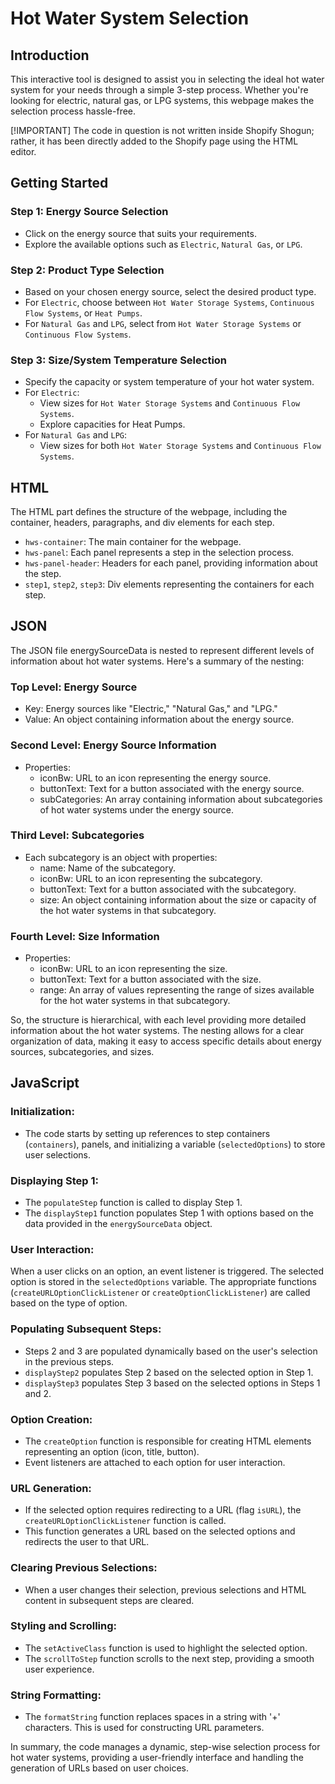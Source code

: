 # Hot Water System Selection

## Introduction

This interactive tool is designed to assist you in selecting the ideal hot water system for your needs through a simple 3-step process. Whether you're looking for electric, natural gas, or LPG systems, this webpage makes the selection process hassle-free.

[!IMPORTANT] 
The code in question is not written inside Shopify Shogun; rather, it has been directly added to the Shopify page using the HTML editor.

## Getting Started

### Step 1: Energy Source Selection

- Click on the energy source that suits your requirements.
- Explore the available options such as `Electric`, `Natural Gas`, or `LPG`.

### Step 2: Product Type Selection

- Based on your chosen energy source, select the desired product type.
- For `Electric`, choose between `Hot Water Storage Systems`, `Continuous Flow Systems`, or `Heat Pumps`.
- For `Natural Gas` and `LPG`, select from `Hot Water Storage Systems` or `Continuous Flow Systems`.

### Step 3: Size/System Temperature Selection

- Specify the capacity or system temperature of your hot water system.
- For `Electric`:
  - View sizes for `Hot Water Storage Systems` and `Continuous Flow Systems`.
  - Explore capacities for Heat Pumps.
- For `Natural Gas` and `LPG`:
  - View sizes for both `Hot Water Storage Systems` and `Continuous Flow Systems`.

## HTML

The HTML part defines the structure of the webpage, including the container, headers, paragraphs, and div elements for each step.

- `hws-container`: The main container for the webpage.
- `hws-panel`: Each panel represents a step in the selection process.
- `hws-panel-header`: Headers for each panel, providing information about the step.
- `step1`, `step2`, `step3`: Div elements representing the containers for each step.

## JSON

The JSON file energySourceData is nested to represent different levels of information about hot water systems. Here's a summary of the nesting:

### Top Level: Energy Source

- Key: Energy sources like "Electric," "Natural Gas," and "LPG."
- Value: An object containing information about the energy source.

### Second Level: Energy Source Information

- Properties:
  - iconBw: URL to an icon representing the energy source.
  - buttonText: Text for a button associated with the energy source.
  - subCategories: An array containing information about subcategories of hot water systems under the energy source.

### Third Level: Subcategories

- Each subcategory is an object with properties:
  - name: Name of the subcategory.
  - iconBw: URL to an icon representing the subcategory.
  - buttonText: Text for a button associated with the subcategory.
  - size: An object containing information about the size or capacity of the hot water systems in that subcategory.

### Fourth Level: Size Information

- Properties:
  - iconBw: URL to an icon representing the size.
  - buttonText: Text for a button associated with the size.
  - range: An array of values representing the range of sizes available for the hot water systems in that subcategory.

So, the structure is hierarchical, with each level providing more detailed information about the hot water systems. The nesting allows for a clear organization of data, making it easy to access specific details about energy sources, subcategories, and sizes.

## JavaScript

### Initialization:

- The code starts by setting up references to step containers (`containers`), panels, and initializing a variable (`selectedOptions`) to store user selections.

### Displaying Step 1:

- The `populateStep` function is called to display Step 1.
- The `displayStep1` function populates Step 1 with options based on the data provided in the `energySourceData` object.

### User Interaction:

When a user clicks on an option, an event listener is triggered.
The selected option is stored in the `selectedOptions` variable.
The appropriate functions (`createURLOptionClickListener` or `createOptionClickListener`) are called based on the type of option.

### Populating Subsequent Steps:

- Steps 2 and 3 are populated dynamically based on the user's selection in the previous steps.
- `displayStep2` populates Step 2 based on the selected option in Step 1.
- `displayStep3` populates Step 3 based on the selected options in Steps 1 and 2.

### Option Creation:

- The `createOption` function is responsible for creating HTML elements representing an option (icon, title, button).
- Event listeners are attached to each option for user interaction.

### URL Generation:

- If the selected option requires redirecting to a URL (flag `isURL`), the `createURLOptionClickListener` function is called.
- This function generates a URL based on the selected options and redirects the user to that URL.

### Clearing Previous Selections:

- When a user changes their selection, previous selections and HTML content in subsequent steps are cleared.

### Styling and Scrolling:

- The `setActiveClass` function is used to highlight the selected option.
- The `scrollToStep` function scrolls to the next step, providing a smooth user experience.

### String Formatting:

- The `formatString` function replaces spaces in a string with '+' characters. This is used for constructing URL parameters.

In summary, the code manages a dynamic, step-wise selection process for hot water systems, providing a user-friendly interface and handling the generation of URLs based on user choices.
